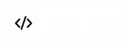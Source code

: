 <p align="left">
  <img src="./src/assets/images/logo-white.svg" alt="Logo | Code Begin" width="180">
</p>
